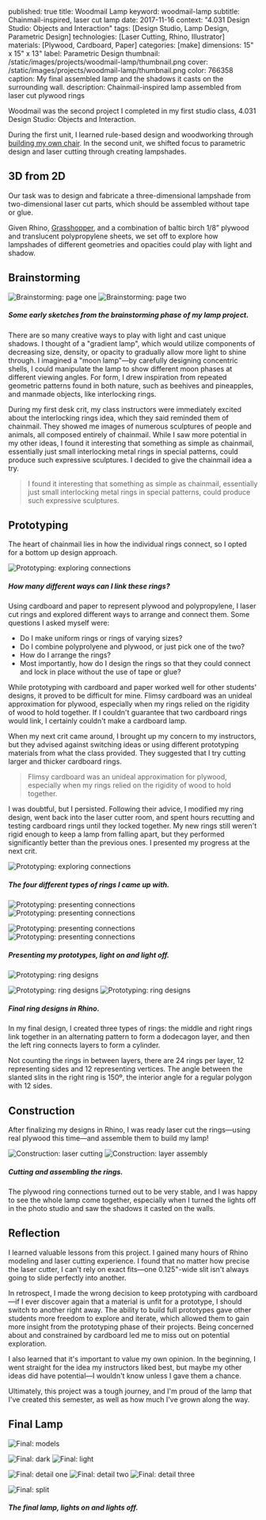 published: true
title: Woodmail Lamp
keyword: woodmail-lamp
subtitle: Chainmail-inspired, laser cut lamp
date: 2017-11-16
context: "4.031 Design Studio: Objects and Interaction"
tags: [Design Studio, Lamp Design, Parametric Design]
technologies: [Laser Cutting, Rhino, Illustrator]
materials: [Plywood, Cardboard, Paper]
categories: [make]
dimensions: 15" x 15" x 13"
label: Parametric Design
thumbnail: /static/images/projects/woodmail-lamp/thumbnail.png
cover: /static/images/projects/woodmail-lamp/thumbnail.png
color: 766358
caption: My final assembled lamp and the shadows it casts on the surrounding wall.
description: Chainmail-inspired lamp assembled from laser cut plywood rings

Woodmail was the second project I completed in my first studio class, 4.031 Design Studio: Objects and Interaction.

During the first unit, I learned rule-based design and woodworking through [building my own chair](/projects/puzzled-chair). In the second unit, we shifted focus to parametric design and laser cutting through creating lampshades.

## 3D from 2D

Our task was to design and fabricate a three-dimensional lampshade from two-dimensional laser cut parts, which should be assembled without tape or glue.

Given Rhino, [Grasshopper](https://www.grasshopper3d.com/), and a combination of baltic birch 1/8” plywood and translucent polypropylene sheets, we set off to explore how lampshades of different geometries and opacities could play with light and shadow.

## Brainstorming

<div class="image-set image-set-two" markdown="1">

![Brainstorming: page one](/static/images/projects/woodmail-lamp/brainstorm-1.jpg "Brainstorming: page one")
![Brainstorming: page two](/static/images/projects/woodmail-lamp/brainstorm-2.jpg "Brainstorming: page two")

##### Some early sketches from the brainstorming phase of my lamp project.

</div>

There are so many creative ways to play with light and cast unique shadows. I thought of a "gradient lamp", which would utilize components of decreasing size, density, or opacity to gradually allow more light to shine through. I imagined a "moon lamp"—by carefully designing concentric shells, I could manipulate the lamp to show different moon phases at different viewing angles. For form, I drew inspiration from repeated geometric patterns found in both nature, such as beehives and pineapples, and manmade objects, like interlocking rings.

During my first desk crit, my class instructors were immediately excited about the interlocking rings idea, which they said reminded them of chainmail. They showed me images of numerous sculptures of people and animals, all composed entirely of chainmail. While I saw more potential in my other ideas, I found it interesting that something as simple as chainmail, essentially just small interlocking metal rings in special patterns, could produce such expressive sculptures. I decided to give the chainmail idea a try.

> I found it interesting that something as simple as chainmail, essentially just small interlocking metal rings in special patterns, could produce such expressive sculptures.

## Prototyping

The heart of chainmail lies in how the individual rings connect, so I opted for a bottom up design approach.

<div class="image-set" markdown="1">

![Prototyping: exploring connections](/static/images/projects/woodmail-lamp/iteration-1.jpg "Prototyping: exploring connections")

##### How many different ways can I link these rings?

</div>

Using cardboard and paper to represent plywood and polypropylene, I laser cut rings and explored different ways to arrange and connect them. Some questions I asked myself were:

- Do I make uniform rings or rings of varying sizes?
- Do I combine polyprolyene and plywood, or just pick one of the two?
- How do I arrange the rings?
- Most importantly, how do I design the rings so that they could connect and lock in place without the use of tape or glue?

While prototyping with cardboard and paper worked well for other students' designs, it proved to be difficult for mine. Flimsy cardboard was an unideal approximation for plywood, especially when my rings relied on the rigidity of wood to hold together. If I couldn't guarantee that two cardboard rings would link, I certainly couldn't make a cardboard lamp.

When my next crit came around, I brought up my concern to my instructors, but they advised against switching ideas or using different prototyping materials from what the class provided. They suggested that I try cutting larger and thicker cardboard rings.

> Flimsy cardboard was an unideal approximation for plywood, especially when my rings relied on the rigidity of wood to hold together.

I was doubtful, but I persisted. Following their advice, I modified my ring design, went back into the laser cutter room, and spent hours recutting and testing cardboard rings until they locked together. My new rings still weren't rigid enough to keep a lamp from falling apart, but they performed significantly better than the previous ones. I presented my progress at the next crit.

<div class="image-set" markdown="1">

![Prototyping: exploring connections](/static/images/projects/woodmail-lamp/iteration-2.jpg "Prototyping: exploring connections")

##### The four different types of rings I came up with.

</div>

<div class="image-set" markdown="1">

<div class="image-set image-set-two" markdown="1">

![Prototyping: presenting connections](/static/images/projects/woodmail-lamp/iteration-3.jpg "Prototyping: presenting connections")
![Prototyping: presenting connections](/static/images/projects/woodmail-lamp/iteration-4.jpg "Prototyping: presenting connections")

</div>

<div class="image-set image-set-two" markdown="1">

![Prototyping: presenting connections](/static/images/projects/woodmail-lamp/iteration-5.jpg "Prototyping: presenting connections")
![Prototyping: presenting connections](/static/images/projects/woodmail-lamp/iteration-6.jpg "Prototyping: presenting connections")

</div>

##### Presenting my prototypes, light on and light off.

</div>

<div class="image-set" markdown="1">

![Prototyping: ring designs](/static/images/projects/woodmail-lamp/rings-1.jpg "Prototyping: ring designs")

<div class="image-set image-set-two" markdown="1">

![Prototyping: ring designs](/static/images/projects/woodmail-lamp/rings-2.jpg "Prototyping: ring designs")
![Prototyping: ring designs](/static/images/projects/woodmail-lamp/rings-3.jpg "Prototyping: ring designs")

</div>

##### Final ring designs in Rhino.

</div>

In my final design, I created three types of rings: the middle and right rings link together in an alternating pattern to form a dodecagon layer, and then the left ring connects layers to form a cylinder.

Not counting the rings in between layers, there are 24 rings per layer, 12 representing sides and 12 representing vertices. The angle between the slanted slits in the right ring is 150º, the interior angle for a regular polygon with 12 sides.


## Construction

After finalizing my designs in Rhino, I was ready laser cut the rings—using real plywood this time—and assemble them to build my lamp!

<div class="image-set image-set-two" markdown="1">

![Construction: laser cutting](/static/images/projects/woodmail-lamp/build-laser.jpg "Construction: laser cutting")
![Construction: layer assembly](/static/images/projects/woodmail-lamp/build-layer.jpg "Construction: layer assembly")

##### Cutting and assembling the rings.

</div>

The plywood ring connections turned out to be very stable, and I was happy to see the whole lamp come together, especially when I turned the lights off in the photo studio and saw the  shadows it casted on the walls.

## Reflection

I learned valuable lessons from this project. I gained many hours of Rhino modeling and laser cutting experience. I found that no matter how precise the laser cutter, I can't rely on exact fits—one 0.125"-wide slit isn't always going to slide perfectly into another.

In retrospect, I made the wrong decision to keep prototyping with cardboard—if I ever discover again that a material is unfit for a prototype, I should switch to another right away. The ability to build full prototypes gave other students more freedom to explore and iterate, which allowed them to gain more insight from the prototyping phase of their projects. Being concerned about and constrained by cardboard led me to miss out on potential exploration.

I also learned that it's important to value my own opinion. In the beginning, I went straight for the idea my instructors liked best, but maybe my other ideas did have potential—I wouldn't know unless I gave them a chance.

Ultimately, this project was a tough journey, and I'm proud of the lamp that I've created this semester, as well as how much I've grown along the way.

## Final Lamp

<div class="image-set" markdown="1">

![Final: models](/static/images/projects/woodmail-lamp/final-model.png "Final: models")

<div class="image-set image-set-two" markdown="1">

![Final: dark](/static/images/projects/woodmail-lamp/final-dark.jpg "Final: dark")
![Final: light](/static/images/projects/woodmail-lamp/final-light.jpg "Final: light")

</div>

<div class="image-set image-set-three" markdown="1">

![Final: detail one](/static/images/projects/woodmail-lamp/final-detail1.jpg "Final: detail one")
![Final: detail two](/static/images/projects/woodmail-lamp/final-detail2.jpg "Final: detail two")
![Final: detail three](/static/images/projects/woodmail-lamp/final-detail3.jpg "Final: detail three")

</div>

![Final: split](/static/images/projects/woodmail-lamp/final-split.jpg "Final: split")

##### The final lamp, lights on and lights off.

</div>

